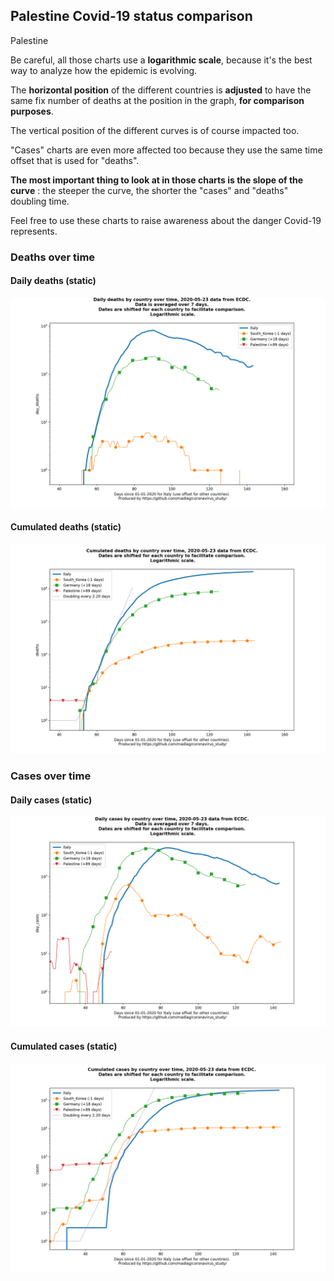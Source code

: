 ## Palestine Covid-19 status comparison 

Palestine



Be careful, all those charts use a **logarithmic scale**, because it's the best way to analyze how the epidemic is evolving.
 
The **horizontal position** of the different countries is **adjusted** to have the same fix number of deaths at the position in the graph, **for comparison purposes**.

The vertical position of the different curves is of course impacted too.

"Cases" charts are even more affected too because they use the same time offset that is used for "deaths".

**The most important thing to look at in those charts is the slope of the curve** : the steeper the curve, the shorter the "cases" and "deaths" doubling time.

Feel free to use these charts to raise awareness about the danger Covid-19 represents. 


 
### Deaths over time
 
#### Daily deaths (static)
![Palestine covid-19 daily deaths static chart](https://raw.githubusercontent.com/madlag/coronavirus_study/master/notebooks/graphs/2020-05-23/countries/Palestine/2020-05-23_Palestine_day_deaths.png "Palestine covid-19 day_deaths static chart")   
 
#### Cumulated deaths (static)
![Palestine covid-19 cumulated deaths static chart](https://raw.githubusercontent.com/madlag/coronavirus_study/master/notebooks/graphs/2020-05-23/countries/Palestine/2020-05-23_Palestine_deaths.png "Palestine covid-19 deaths static chart")   

 
### Cases over time
 
#### Daily cases (static)
![Palestine covid-19 daily cases static chart](https://raw.githubusercontent.com/madlag/coronavirus_study/master/notebooks/graphs/2020-05-23/countries/Palestine/2020-05-23_Palestine_day_cases.png "Palestine covid-19 day_cases static chart")   
 
#### Cumulated cases (static)
![Palestine covid-19 cumulated cases static chart](https://raw.githubusercontent.com/madlag/coronavirus_study/master/notebooks/graphs/2020-05-23/countries/Palestine/2020-05-23_Palestine_cases.png "Palestine covid-19 cases static chart")   

